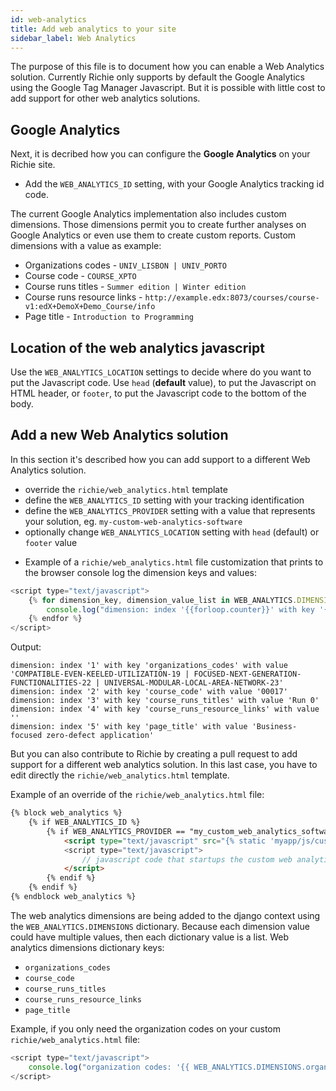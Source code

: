 ```yaml
---
id: web-analytics
title: Add web analytics to your site
sidebar_label: Web Analytics
---
```


The purpose of this file is to document how you can enable a Web Analytics solution.
Currently Richie only supports by default the Google Analytics using the Google Tag Manager Javascript.
But it is possible with little cost to add support for other web analytics solutions.

## Google Analytics
Next, it is decribed how you can configure the **Google Analytics** on your Richie site.

- Add the `WEB_ANALYTICS_ID` setting, with your Google Analytics tracking id code.

The current Google Analytics implementation also includes custom dimensions. Those dimensions permit you to create further analyses on Google Analytics or even use them to create custom reports.
Custom dimensions with a value as example:
* Organizations codes - `UNIV_LISBON | UNIV_PORTO`
* Course code - `COURSE_XPTO`
* Course runs titles - `Summer edition | Winter edition`
* Course runs resource links - `http://example.edx:8073/courses/course-v1:edX+DemoX+Demo_Course/info`
* Page title - `Introduction to Programming`

## Location of the web analytics javascript
Use the `WEB_ANALYTICS_LOCATION` settings to decide where do you want to put the Javascript code. Use `head` (**default** value), to put the Javascript on HTML header, or `footer`, to put the Javascript code to the bottom of the body.

## Add a new Web Analytics solution

In this section it's described how you can add support to a different Web Analytics solution.

* override the `richie/web_analytics.html` template
* define the `WEB_ANALYTICS_ID` setting with your tracking identification
* define the `WEB_ANALYTICS_PROVIDER` setting with a value that represents your solution, eg. `my-custom-web-analytics-software`
* optionally change `WEB_ANALYTICS_LOCATION` setting with `head` (default) or `footer` value

- Example of a `richie/web_analytics.html` file customization that prints to the browser console log the dimension keys and values:
```javascript
<script type="text/javascript">
    {% for dimension_key, dimension_value_list in WEB_ANALYTICS.DIMENSIONS.items %}
        console.log("dimension: index '{{forloop.counter}}' with key '{{ dimension_key }}' with value '{{ dimension_value_list|join:" | " }}'");
    {% endfor %}
</script>
```

Output:
```
dimension: index '1' with key 'organizations_codes' with value 'COMPATIBLE-EVEN-KEELED-UTILIZATION-19 | FOCUSED-NEXT-GENERATION-FUNCTIONALITIES-22 | UNIVERSAL-MODULAR-LOCAL-AREA-NETWORK-23'
dimension: index '2' with key 'course_code' with value '00017'
dimension: index '3' with key 'course_runs_titles' with value 'Run 0'
dimension: index '4' with key 'course_runs_resource_links' with value ''
dimension: index '5' with key 'page_title' with value 'Business-focused zero-defect application'
```

But you can also contribute to Richie by creating a pull request to add support for a different web analytics solution. In this last case, you have to edit directly the `richie/web_analytics.html` template.

Example of an override of the `richie/web_analytics.html` file:
```html
{% block web_analytics %}
    {% if WEB_ANALYTICS_ID %}
        {% if WEB_ANALYTICS_PROVIDER == "my_custom_web_analytics_software" %}
            <script type="text/javascript" src="{% static 'myapp/js/custom_web_analytics_software.js' %}">
            <script type="text/javascript">
                // javascript code that startups the custom web analytics software
            </script>
        {% endif %}
    {% endif %}
{% endblock web_analytics %}
```

The web analytics dimensions are being added to the django context using the `WEB_ANALYTICS.DIMENSIONS` dictionary. Because each dimension value could have multiple values, then each dictionary value is a list. Web analytics dimensions dictionary keys:
* `organizations_codes`
* `course_code`
* `course_runs_titles`
* `course_runs_resource_links`
* `page_title`

Example, if you only need the organization codes on your custom `richie/web_analytics.html` file:
```javascript
<script type="text/javascript">
    console.log("organization codes: '{{ WEB_ANALYTICS.DIMENSIONS.organizations_codes |join:" | " }}");
</script>
```
